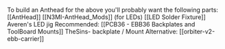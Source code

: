 
To build an Anthead for the above you'll probably want the following parts:
  [[AntHead]]
  [[N3MI-AntHead_Mods]] (for LEDs)
  [[LED Solder Fixture]] Averen's LED jig
 Recommended:  [[PCB36 - EBB36 Backplates and ToolBoard Mounts]] TheSins- backplate / Mount
Alternative: [[orbiter-v2-ebb-carrier]]


  